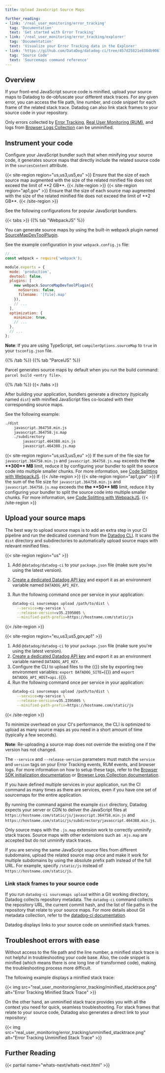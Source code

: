 ```yaml
---
title: Upload JavaScript Source Maps

further_reading:
- link: '/real_user_monitoring/error_tracking'
  tag: 'Documentation'
  text: 'Get started with Error Tracking'
- link: '/real_user_monitoring/error_tracking/explorer'
  tag: 'Documentation'
  text: 'Visualize your Error Tracking data in the Explorer'
- link: 'https://github.com/DataDog/datadog-ci/tree/457d25821e838db9067dbe376d0f34fb1a197869/src/commands/sourcemaps'
  tag: 'Source Code'
  text: 'Sourcemaps command reference'
---
```


## Overview

If your front-end JavaScript source code is minified, upload your source maps to Datadog to de-obfuscate your different stack traces. For any given error, you can access the file path, line number, and code snippet for each frame of the related stack trace. Datadog can also link stack frames to your source code in your repository.

<div class="alert alert-info">Only errors collected by <a href="/error_tracking/">Error Tracking</a>, <a href="/real_user_monitoring/">Real User Monitoring (RUM)</a>, and logs from <a href="/logs/log_collection/javascript/">Browser Logs Collection</a> can be unminified.</div>

## Instrument your code

Configure your JavaScript bundler such that when minifying your source code, it generates source maps that directly include the related source code in the `sourcesContent` attribute. 

<div class="alert alert-warning">
{{< site-region region="us,us3,us5,eu" >}}
Ensure that the size of each source map augmented with the size of the related minified file does not exceed the limit of **2 GB**.
{{< /site-region >}}
{{< site-region region="ap1,gov" >}}
Ensure that the size of each source map augmented with the size of the related minified file does not exceed the limit of  **2 GB**.
{{< /site-region >}}
</div>

See the following configurations for popular JavaScript bundlers.

{{< tabs >}}
{{% tab "WebpackJS" %}}

You can generate source maps by using the built-in webpack plugin named [SourceMapDevToolPlugin][1].

See the example configuration in your `webpack.config.js` file:

```javascript
// ...
const webpack = require('webpack');

module.exports = {
  mode: 'production',
  devtool: false,
  plugins: [
    new webpack.SourceMapDevToolPlugin({
      noSources: false,
      filename: '[file].map'
    }),
    // ...
  ],
  optimization: {
    minimize: true,
    // ...
  },
  // ...
};
```

**Note**: If you are using TypeScript, set `compilerOptions.sourceMap` to `true` in your `tsconfig.json` file.

[1]: https://webpack.js.org/plugins/source-map-dev-tool-plugin/
{{% /tab %}}
{{% tab "ParcelJS" %}}

Parcel generates source maps by default when you run the build command: `parcel build <entry file>`.

{{% /tab %}}
{{< /tabs >}}

After building your application, bundlers generate a directory (typically named `dist`) with minified JavaScript files co-located with their corresponding source maps.

See the following example:

```bash
./dist
    javascript.364758.min.js
    javascript.364758.js.map
    ./subdirectory
        javascript.464388.min.js
        javascript.464388.js.map
```

<div class="alert alert-warning">
{{< site-region region="us,us3,us5,eu" >}}
If the sum of the file size for <code>javascript.364758.min.js</code> and <code>javascript.364758.js.map</code> exceeds the <b>the **300** MB</b> limit, reduce it by configuring your bundler to split the source code into multiple smaller chunks. For more information, see <a href="https://webpack.js.org/guides/code-splitting/">Code Splitting with WebpackJS</a>.
{{< /site-region >}}
{{< site-region region="ap1,gov" >}}
If the sum of the file size for <code>javascript.364758.min.js</code> and <code>javascript.364758.js.map</code> exceeds the <b>the **50** MB</b> limit, reduce it by configuring your bundler to split the source code into multiple smaller chunks. For more information, see <a href="https://webpack.js.org/guides/code-splitting/">Code Splitting with WebpackJS</a>.
{{< /site-region >}}
</div>

## Upload your source maps

The best way to upload source maps is to add an extra step in your CI pipeline and run the dedicated command from the [Datadog CLI][1]. It scans the `dist` directory and subdirectories to automatically upload source maps with relevant minified files.

{{< site-region region="us" >}}
1. Add `@datadog/datadog-ci` to your `package.json` file (make sure you're using the latest version).
2. [Create a dedicated Datadog API key][1] and export it as an environment variable named `DATADOG_API_KEY`.
3. Run the following command once per service in your application:

   ```bash
   datadog-ci sourcemaps upload /path/to/dist \
     --service=my-service \
     --release-version=v35.2395005 \
     --minified-path-prefix=https://hostname.com/static/js
   ```


[1]: https://app.datadoghq.com/organization-settings/api-keys
{{< /site-region >}}

{{< site-region region="eu,us3,us5,gov,ap1" >}}
1. Add `@datadog/datadog-ci` to your `package.json` file (make sure you're using the latest version).
2. [Create a dedicated Datadog API key][1] and export it as an environment variable named `DATADOG_API_KEY`.
3. Configure the CLI to upload files to the {{<region-param key="dd_site_name">}} site by exporting two environment variables: `export DATADOG_SITE=`{{<region-param key="dd_site" code="true">}} and `export DATADOG_API_HOST=api.`{{<region-param key="dd_site" code="true">}}.
4. Run the following command once per service in your application:
   ```bash
   datadog-ci sourcemaps upload /path/to/dist \
     --service=my-service \
     --release-version=v35.2395005 \
     --minified-path-prefix=https://hostname.com/static/js
   ```


[1]: https://app.datadoghq.com/organization-settings/api-keys
{{< /site-region >}}

To minimize overhead on your CI's performance, the CLI is optimized to upload as many source maps as you need in a short amount of time (typically a few seconds).

**Note**: Re-uploading a source map does not override the existing one if the version has not changed.

The `--service` and `--release-version` parameters must match the `service` and `version` tags on your Error Tracking events, RUM events, and browser logs. For more information on how to setup these tags, refer to the [Browser SDK initialization documentation][2] or [Browser Logs Collection documentation][3].

<div class="alert alert-info">If you have defined multiple services in your application, run the CI command as many times as there are services, even if you have one set of sourcemaps for the entire application.</div>

By running the command against the example `dist` directory, Datadog expects your server or CDN to deliver the JavaScript files at `https://hostname.com/static/js/javascript.364758.min.js` and `https://hostname.com/static/js/subdirectory/javascript.464388.min.js`.

Only source maps with the `.js.map` extension work to correctly unminify stack traces. Source maps with other extensions such as `.mjs.map` are accepted but do not unminify stack traces.

<div class="alert alert-info">If you are serving the same JavaScript source files from different subdomains, upload the related source map once and make it work for multiple subdomains by using the absolute prefix path instead of the full URL. For example, specify <code>/static/js</code> instead of <code>https://hostname.com/static/js</code>.</div>

### Link stack frames to your source code

If you run `datadog-ci sourcemaps upload` within a Git working directory, Datadog collects repository metadata. The `datadog-ci` command collects the repository URL, the current commit hash, and the list of file paths in the repository that relate to your source maps. For more details about Git metadata collection, refer to the [datadog-ci documentation][4].

Datadog displays links to your source code on unminified stack frames.

## Troubleshoot errors with ease

Without access to the file path and the line number, a minified stack trace is not helpful in troubleshooting your code base. Also, the code snippet is minified (which means there is one long line of transformed code), making the troubleshooting process more difficult.

The following example displays a minified stack trace:

{{< img src="real_user_monitoring/error_tracking/minified_stacktrace.png" alt="Error Tracking Minified Stack Trace" >}}

On the other hand, an unminified stack trace provides you with all the context you need for quick, seamless troubleshooting. For stack frames that relate to your source code, Datadog also generates a direct link to your repository:

{{< img src="real_user_monitoring/error_tracking/unminified_stacktrace.png" alt="Error Tracking Unminified Stack Trace" >}}

## Further Reading

{{< partial name="whats-next/whats-next.html" >}}

[1]: https://github.com/DataDog/datadog-ci/tree/master/src/commands/sourcemaps
[2]: https://docs.datadoghq.com/real_user_monitoring/browser/setup/#initialization-parameters
[3]: https://docs.datadoghq.com/logs/log_collection/javascript/#initialization-parameters
[4]: https://github.com/DataDog/datadog-ci/tree/master/src/commands/sourcemaps#link-errors-with-your-source-code
